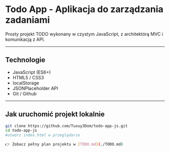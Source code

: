 # Todo App - Aplikacja do zarządzania zadaniami

Prosty projekt TODO wykonany w czystym JavaScript, z architektórą MVC i komunikacją z API.

---

## Technologie
- JavaScript (ES6+)
- HTML5 / CSS3
- localStorage
- JSONPlaceholder API
- Git / Github

---

## Jak uruchomić projekt lokalnie

```bash
git clone https://github.com/Tuxuy3Dom/todo-app-js.git
cd todo-app-js
#otwórz index.html w przeglądarce

👉 Zobacz pełny plan projektu w [TODO.md](./TODO.md)